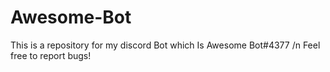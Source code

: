 # Awesome-Bot
This is a repository for my discord Bot which Is Awesome Bot#4377 /n Feel free to report bugs!
